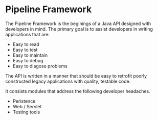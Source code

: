 Pipeline Framework
==================

The Pipeline Framework is the beginings of a Java API designed with developers in mind.  The primary goal is to assist developers in writing applications that are:

* Easy to read
* Easy to test
* Easy to maintain
* Easy to debug
* Easy to diagose problems

The API is written in a manner that should be easy to retrofit poorly constructed legacy applications with quality, testable code.

It consists modules that address the following developer headaches.

* Peristence
* Web / Servlet
* Testing tools


